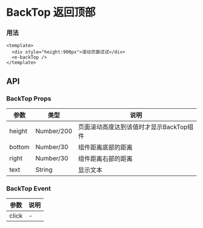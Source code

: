 
# BackTop 返回顶部

### 用法

```vue demo
<template>
  <div style="height:900px">滚动页面试试</div>
  <e-backTop />
</template>
```

## API

### BackTop Props

| 参数      | 类型          | 说明   |
|----------|--------------|--------|
|height    | Number/200     |页面滚动高度达到该值时才显示BackTop组件|
|bottom    | Number/30      |组件距离底部的距离|
|right     | Number/30      |组件距离右部的距离|
|text      | String         |显示文本|

### BackTop Event

| 参数 | 说明 |
|------|------|
|click       |-|

